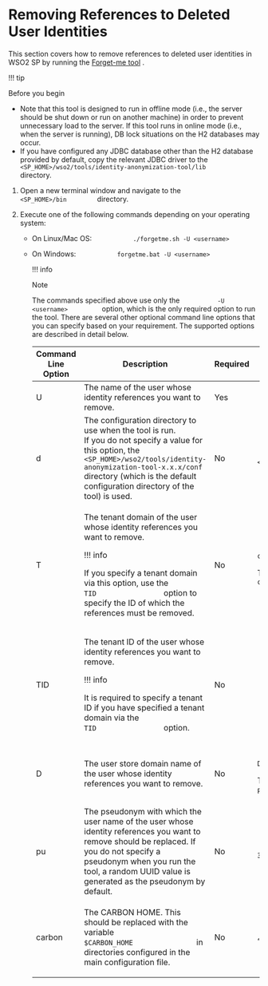 # Removing References to Deleted User Identities

This section covers how to remove references to deleted user identities
in WSO2 SP by running the [Forget-me tool](_Forget-me_Tool_Overview_) .

!!! tip

Before you begin

-   Note that this tool is designed to run in offline mode (i.e., the
    server should be shut down or run on another machine) in order to
    prevent unnecessary load to the server. If this tool runs in online
    mode (i.e., when the server is running), DB lock situations on the
    H2 databases may occur.  
-   If you have configured any JDBC database other than the H2 database
    provided by default, copy the relevant JDBC driver to the
    `          <SP_HOME>/wso2/tools/identity-anonymization-tool/lib         `
    directory.


1.  Open a new terminal window and navigate to the
    `          <SP_HOME>/bin         ` directory.
2.  Execute one of the following commands depending on your operating
    system:

    -   On Linux/Mac OS:
        `            ./forgetme.sh -U <username>           `
    -   On Windows: `            forgetme.bat -U <username>           `

        !!! info
    
        Note
    
        The commands specified above use only the
        `           -U <username>          ` option, which is the only
        required option to run the tool. There are several other optional
        command line options that you can specify based on your requirement.
        The supported options are described in detail below.
    
        <table>
        <thead>
        <tr class="header">
        <th>Command Line Option</th>
        <th>Description</th>
        <th>Required</th>
        <th>Sample Value</th>
        </tr>
        </thead>
        <tbody>
        <tr class="odd">
        <td>U</td>
        <td>The name of the user whose identity references you want to remove.</td>
        <td>Yes</td>
        <td><code>               -U john.doe              </code></td>
        </tr>
        <tr class="even">
        <td>d</td>
        <td>The configuration directory to use when the tool is run.<br />
        If you do not specify a value for this option, the <code>               &lt;SP_HOME&gt;/wso2/tools/identity-anonymization-tool-x.x.x/conf              </code> directory (which is the default configuration directory of the tool) is used.</td>
        <td>No</td>
        <td><code>               -d &lt;TOOL_HOME&gt;/conf              </code></td>
        </tr>
        <tr class="odd">
        <td>T</td>
        <td><div class="content-wrapper">
        <p>The tenant domain of the user whose identity references you want to remove.</p>
        !!! info
        <p>If you specify a tenant domain via this option, use the <code>                 TID                </code> option to specify the ID of which the references must be removed.</p>

    </div></td>
    <td>No</td>
    <td><p><code>                -T acme-company               </code></p>
    <p>The default value is <code>                carbon.super               </code></p></td>
    </tr>
    <tr class="even">
    <td>TID</td>
    <td><div class="content-wrapper">
    <p>The tenant ID of the user whose identity references you want to remove.</p>
        !!! info
        <p>It is required to specify a tenant ID if you have specified a tenant domain via the <code>                 TID                </code> option.</p>

    </div></td>
    <td>No</td>
    <td><code>               -TID 2346              </code></td>
    </tr>
    <tr class="odd">
    <td>D</td>
    <td>The user store domain name of the user whose identity references you want to remove.</td>
    <td>No</td>
    <td><p><code>                -D Finance-Domain               </code></p>
    <p>The default value is <code>                PRIMARY               </code> .</p></td>
    </tr>
    <tr class="even">
    <td>pu</td>
    <td>The pseudonym with which the user name of the user whose identity references you want to remove should be replaced. If you do not specify a pseudonym when you run the tool, a random UUID value is generated as the pseudonym by default.</td>
    <td>No</td>
    <td><p><code>                -pu “123-343-435-545-dfd-4”               </code></p></td>
    </tr>
    <tr class="odd">
    <td>carbon</td>
    <td><p>The CARBON HOME. This should be replaced with the variable <code>                $CARBON_HOME               </code> in directories configured in the main configuration file.</p></td>
    <td>No</td>
    <td><code>               -carbon “/usr/bin/wso2sp/wso2sp4.1.0              </code></td>
    </tr>
    </tbody>
    </table>

